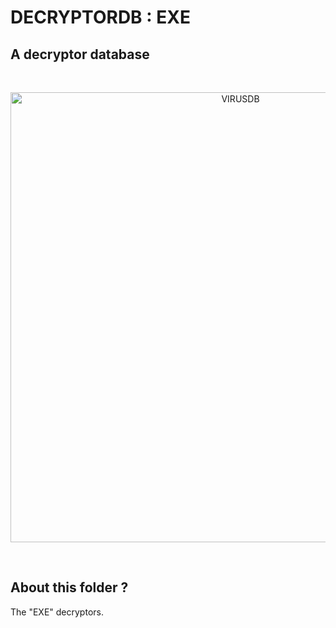 # DECRYPTORDB : EXE

A decryptor database
--

&nbsp;

<p align="center"><img src="https://www.rbcafe.com/wp-content/uploads/virus.jpg" alt="VIRUSDB" width="720"></p>

&nbsp;

About this folder ?
--

The "EXE" decryptors.
